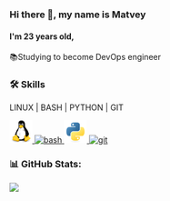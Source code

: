 ### Hi there 👋, my name is Matvey
#### I'm 23 years old,
  📚Studying to become DevOps engineer

### 🛠 Skills
LINUX  |  BASH  |  PYTHON  |  GIT

<p align="left"> <a href="https://www.linux.org/" target="_blank" rel="noreferrer"> <img src="https://raw.githubusercontent.com/devicons/devicon/master/icons/linux/linux-original.svg" alt="linux" width="40" height="40"/> </a> <a href="https://www.gnu.org/software/bash/" target="_blank" rel="noreferrer"> <img src="https://www.vectorlogo.zone/logos/gnu_bash/gnu_bash-icon.svg" alt="bash" width="40" height="40"/> </a> <a href="https://www.python.org" target="_blank" rel="noreferrer"> <img src="https://raw.githubusercontent.com/devicons/devicon/master/icons/python/python-original.svg" alt="python" width="40" height="40"/> </a> <a href="https://git-scm.com/" target="_blank" rel="noreferrer"> <img src="https://www.vectorlogo.zone/logos/git-scm/git-scm-icon.svg" alt="git" width="40" height="40"/> </a> </p>


### 📊 GitHub Stats:
![](https://github-readme-stats.vercel.app/api?username=MatveyGuralskiy&theme=dark&hide_border=false&include_all_commits=false&count_private=false)<br/>
